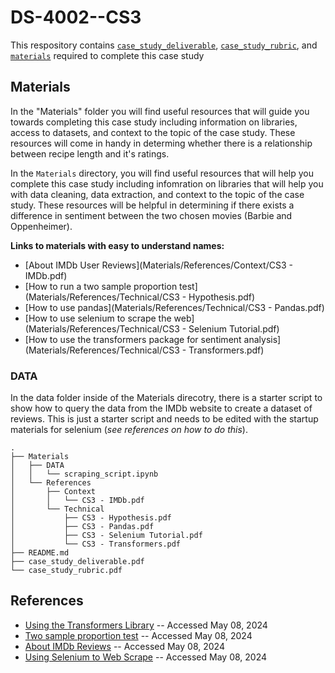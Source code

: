 # DS-4002--CS3

This respository contains [`case_study_deliverable`](case_study_deliverable.pdf), [`case_study_rubric`](case_study_rubric.pdf), and [`materials`](Materials) required to complete this case study

## Materials
In the "Materials" folder you will find useful resources that will guide you towards completing this case study including information on libraries, access to datasets, and context to the topic of the case study. These resources will come in handy in determing whether there is a relationship between recipe length and it's ratings.

In the `Materials` directory, you will find useful resources that will help you complete this case study including infomration on libraries that will help you with data cleaning, data extraction, and context to the topic of the case study. These resources will be helpful in determining if there exists a difference in sentiment between the two chosen movies (Barbie and Oppenheimer).

**Links to materials with easy to understand names:**
- [About IMDb User Reviews](Materials/References/Context/CS3 - IMDb.pdf)
- [How to run a two sample proportion test](Materials/References/Technical/CS3 - Hypothesis.pdf)
- [How to use pandas](Materials/References/Technical/CS3 - Pandas.pdf)
- [How to use selenium to scrape the web](Materials/References/Technical/CS3 - Selenium Tutorial.pdf)
- [How to use the transformers package for sentiment analysis](Materials/References/Technical/CS3 - Transformers.pdf)

### DATA
In the data folder inside of the Materials direcotry, there is a starter script to show how to query the data from the IMDb website to create a dataset of reviews. This is just a starter script and needs to be edited with the startup materials for selenium (*see references on how to do this*). 

```
.
├── Materials
│   ├── DATA
│   │   └── scraping_script.ipynb
│   └── References
│       ├── Context
│       │   └── CS3 - IMDb.pdf
│       └── Technical
│           ├── CS3 - Hypothesis.pdf 
│           ├── CS3 - Pandas.pdf 
│           ├── CS3 - Selenium Tutorial.pdf 
│           └── CS3 - Transformers.pdf
├── README.md
├── case_study_deliverable.pdf
└── case_study_rubric.pdf
```

## References
- [Using the Transformers Library](https://huggingface.co/docs/transformers/index) -- Accessed May 08, 2024
- [Two sample proportion test](https://online.stat.psu.edu/stat800/lesson/5/5.5) -- Accessed May 08, 2024
- [About IMDb Reviews](https://help.imdb.com/article/contribution/contribution-information/how-are-user-reviews-displayed-on-imdb/G3AZQK7NTWFASP7A#) -- Accessed May 08, 2024
- [Using Selenium to Web Scrape](https://scrapfly.io/blog/web-scraping-with-selenium-and-python/) -- Accessed May 08, 2024
